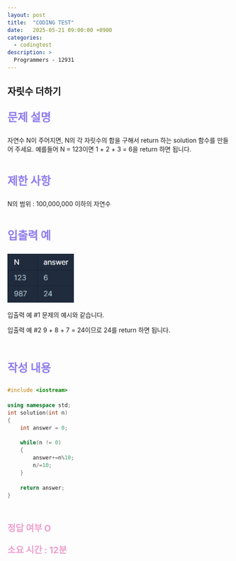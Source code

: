```yaml
---
layout: post
title:  "CODING TEST"
date:   2025-05-21 09:00:00 +0900
categories:
  - codingtest
description: >
  Programmers - 12931
---
```

## 자릿수 더하기

<p style = "color:#8f7cee; font-size:25px; font-weight:bold">
문제 설명
</p>
자연수 N이 주어지면, N의 각 자릿수의 합을 구해서 return 하는 solution 함수를 만들어 주세요.
예를들어 N = 123이면 1 + 2 + 3 = 6을 return 하면 됩니다.

<br/>
<br/>

<p style = "color:#8f7cee; font-size:25px; font-weight:bold">
제한 사항
</p>
N의 범위 : 100,000,000 이하의 자연수

<br/>
<br/>

<p style = "color:#8f7cee; font-size:25px; font-weight:bold">
입출력 예
</p>

<img src = "../../assets/img/codingtest/12931.png" width = "150" height = "110">

입출력 예 #1
문제의 예시와 같습니다.

입출력 예 #2
9 + 8 + 7 = 24이므로 24를 return 하면 됩니다.

<br/>

<p style = "color:#8f7cee; font-size:25px; font-weight:bold">
작성 내용
</p>

```C++
#include <iostream>

using namespace std;
int solution(int n)
{
    int answer = 0;

    while(n != 0)
    {
        answer+=n%10;
        n/=10;
    }

    return answer;
}
```

<br/>

<p style = "color:#ed9ece; font-size:20px; font-weight:bold">
정답 여부 O
</p>

<p style = "color:#ed9ece; font-size:20px; font-weight:bold">
소요 시간 : 12분
</p>
